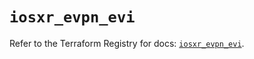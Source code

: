 # `iosxr_evpn_evi`

Refer to the Terraform Registry for docs: [`iosxr_evpn_evi`](https://registry.terraform.io/providers/ciscodevnet/iosxr/0.6.0/docs/resources/evpn_evi).
